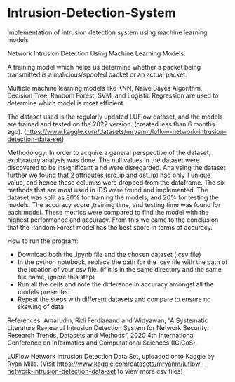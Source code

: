 # Intrusion-Detection-System
Implementation of Intrusion detection system using machine learning models 

Network Intrusion Detection Using Machine Learning Models.

A training model which helps us determine whether a packet being transmitted is a malicious/spoofed packet or an actual packet.

Multiple machine learning models like KNN, Naive Bayes Algorithm, Decision Tree, Random Forest, SVM, and Logistic Regression are used to determine which model is most efficient.

The dataset used is the regularly updated LUFlow dataset, and the models are trained and tested on the 2022 version. (created less than 6 months ago).
(https://www.kaggle.com/datasets/mryanm/luflow-network-intrusion-detection-data-set)

Methodology:
In order to acquire a general perspective of the dataset, exploratory analysis was done. The null values in the dataset were discovered to be insignificant a nd were disregarded. Analysing the dataset further we found that 2 attributes (src_ip and dst_ip) had only 1 unique value, and hence these columns were dropped from the dataframe.
The six methods that are most used in IDS were found and implemented. The dataset was split as 80% for training the models, and 20% for testing the models.
The accuracy score ,training time, and testing time was found for each model. These metrics were compared to find the model with the highest performance and accuracy. From this we came to the conclusion that the Random Forest model has the best score in terms of accuracy.

How to run the program:
- Download both the .ipynb file and the chosen dataset (.csv file)
- In the python notebook, replace the path for the .csv file with the path of the location of your csv file. (if it is in the same directory and the same file name, ignore this step)
- Run all the cells and note the difference in accuracy amongst all the models presented
- Repeat the steps with different datasets and compare to ensure no skewing of data

References:
Amarudin, Ridi Ferdianand and Widyawan, “A Systematic Literature Review of Intrusion Detection System for Network Security: Research Trends, Datasets and Methods”, 2020 4th International Conference on Informatics and Computational Sciences (ICICoS).

LUFlow Network Intrusion Detection Data Set, uploaded onto Kaggle by Ryan Mills. (Visit https://www.kaggle.com/datasets/mryanm/luflow-network-intrusion-detection-data-set to view more csv files)

